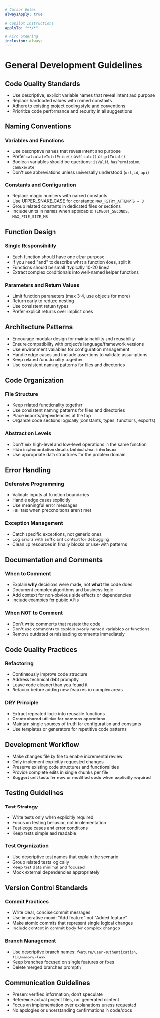 ```yaml
---
# Cursor Rules
alwaysApply: true

# Copilot Instructions
applyTo: "**/*"

# Kiro Steering
inclusion: always
---
```


# General Development Guidelines

## Code Quality Standards
- Use descriptive, explicit variable names that reveal intent and purpose
- Replace hardcoded values with named constants
- Adhere to existing project coding style and conventions
- Prioritize code performance and security in all suggestions

## Naming Conventions

### Variables and Functions
- Use descriptive names that reveal intent and purpose
- Prefer `calculateTotalPrice()` over `calc()` or `getTotal()`
- Boolean variables should be questions: `isValid`, `hasPermission`, `canExecute`
- Don't use abbreviations unless universally understood (`url`, `id`, `api`)

### Constants and Configuration
- Replace magic numbers with named constants
- Use UPPER_SNAKE_CASE for constants: `MAX_RETRY_ATTEMPTS = 3`
- Group related constants in dedicated files or sections
- Include units in names when applicable: `TIMEOUT_SECONDS`, `MAX_FILE_SIZE_MB`

## Function Design

### Single Responsibility
- Each function should have one clear purpose
- If you need "and" to describe what a function does, split it
- Functions should be small (typically 10-20 lines)
- Extract complex conditionals into well-named helper functions

### Parameters and Return Values
- Limit function parameters (max 3-4, use objects for more)
- Return early to reduce nesting
- Use consistent return types
- Prefer explicit returns over implicit ones

## Architecture Patterns
- Encourage modular design for maintainability and reusability
- Ensure compatibility with project's language/framework versions
- Use environment variables for configuration management
- Handle edge cases and include assertions to validate assumptions
- Keep related functionality together
- Use consistent naming patterns for files and directories

## Code Organization

### File Structure
- Keep related functionality together
- Use consistent naming patterns for files and directories
- Place imports/dependencies at the top
- Organize code sections logically (constants, types, functions, exports)

### Abstraction Levels
- Don't mix high-level and low-level operations in the same function
- Hide implementation details behind clear interfaces
- Use appropriate data structures for the problem domain

## Error Handling

### Defensive Programming
- Validate inputs at function boundaries
- Handle edge cases explicitly
- Use meaningful error messages
- Fail fast when preconditions aren't met

### Exception Management
- Catch specific exceptions, not generic ones
- Log errors with sufficient context for debugging
- Clean up resources in finally blocks or use-with patterns

## Documentation and Comments

### When to Comment
- Explain **why** decisions were made, not **what** the code does
- Document complex algorithms and business logic
- Add context for non-obvious side effects or dependencies
- Include examples for public APIs

### When NOT to Comment
- Don't write comments that restate the code
- Don't use comments to explain poorly named variables or functions
- Remove outdated or misleading comments immediately

## Code Quality Practices

### Refactoring
- Continuously improve code structure
- Address technical debt promptly
- Leave code cleaner than you found it
- Refactor before adding new features to complex areas

### DRY Principle
- Extract repeated logic into reusable functions
- Create shared utilities for common operations
- Maintain single sources of truth for configuration and constants
- Use templates or generators for repetitive code patterns

## Development Workflow
- Make changes file by file to enable incremental review
- Only implement explicitly requested changes
- Preserve existing code structures and functionalities
- Provide complete edits in single chunks per file
- Suggest unit tests for new or modified code when explicitly required

## Testing Guidelines

### Test Strategy
- Write tests only when explicitly required
- Focus on testing behavior, not implementation
- Test edge cases and error conditions
- Keep tests simple and readable

### Test Organization
- Use descriptive test names that explain the scenario
- Group related tests logically
- Keep test data minimal and focused
- Mock external dependencies appropriately

## Version Control Standards

### Commit Practices
- Write clear, concise commit messages
- Use imperative mood: "Add feature" not "Added feature"
- Make atomic commits that represent single logical changes
- Include context in commit body for complex changes

### Branch Management
- Use descriptive branch names: `feature/user-authentication`, `fix/memory-leak`
- Keep branches focused on single features or fixes
- Delete merged branches promptly

## Communication Guidelines
- Present verified information; don't speculate
- Reference actual project files, not generated content
- Focus on implementation over explanations unless requested
- No apologies or understanding confirmations in code/docs
